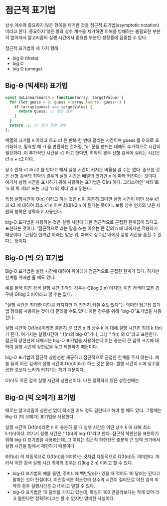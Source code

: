 # 점근적 표기법

상수 계수와 중요하지 않은 항목을 제거한 것을 점근적 표기법(asymptotic notation)이라고 한다. 중요하지 않은 항과 상수 계수를 제거하면 이해를 방해하는 불필요한 부분이 없어져서 알고리즘의 실행 시간에서 중요한 부분인 성장률에 집중할 수 있다.

점근적 표기법의 세 가지 형태

- big Ө (theta)
- big O
- big Ω (omega)

## Big-Ө (빅세타) 표기법

```js
const doLinearSearch = function(array, targetValue) {
  for (let guess = 0; guess < array.length; guess++) {
    if (array[guess] === targetValue) {
      return guess; // 찾은 경우
    }
  }
  return -1; // 찾지 못한 경우
};
```

배열의 크기를 n 이라고 하고 c1 은 반복 한 번에 걸리는 시간이며 guess 를 0 으로 초기화하고, 필요할 때 -1 을 반환하는 것처럼, for 문을 만드는 데에도 추가적으로 시간이 필요하다. 이 추가적인 시간을 c2 라고 한다면, 최악의 경우 선형 검색에 걸리는 시간은 c1·n + c2 이다.

상수 인자 c1 과 c2 를 안다고 해서 실행 시간이 커지는 비율을 알 수는 없다. 중요한 것은 선형 검색의 최악의 경우의 실행 시간은 배열의 크기인 n 에 따라 커진다는 것이다. 여기서 실행 시간을 표시하기 위해 사용하는 표기법은 Θ(n) 이다. 그리스어인 '세타'로 'n 의 빅 세타' 또는 그냥 'n 의 세타'라고 읽는다.

특정 실행시간이 Θ(n) 이라고 하는 것은 n 이 충분히 크다면 실행 시간이 어떤 상수 k1 과 k2 에 대하여 최소 k1·n 이며 최대 k2·n 이 된다는 뜻이다.
보통 상수 인자와 낮은 차원의 항목은 생략하고 사용한다.

big-Θ 표기법을 사용하는 것은 실행 시간에 대한 점근적으로 근접한 한계값이 있다고 표현하는 것이다. '점근적으로'라는 말을 쓰는 이유는 큰 값의 n 에 대해서만 적용하기 때문이다. '근접한 한계값'이라는 말은 위, 아래로 상수값 내에서 실행 시간을 좁힐 수 있다는 뜻이다.

## Big-O (빅 오) 표기법

Big-Θ 표기법은 실행 시간에 대하여 위아래에 점근적으로 근접한 한계가 있다. 하지만 한계를 위에만 둘 때도 있다.

예를 들어 이진 검색 실행 시간 최악의 경우는 Θ(log 2 n) 이지만, 이진 검색이 모든 경우에 Θ(log 2 n)이라고 할 수는 없다.

"실행 시간은 최대한 이만큼 커지지만 더 천천히 커질 수도 있다"는 의미인 점근접 표기법 형태를 사용하는 것이 더 편리할 수도 있다. 이런 경우를 위해 "big-O"표기법을 사용한다.

실행 시간이 O(f(n))이라면 충분히 큰 값인 n 와 상수 k 에 대해 실행 시간은 최대 k⋅f(n)가 된다. 여기서는 실행시간이 " f(n)의 big-O"거나, 그냥 " f(n) 의 O"라고 표현한다. 점근적 상한선에 대해서는 big-O 표기법을 사용하는데 이는 충분히 큰 입력 크기에 대하여 실행 시간에 상한값을 두고 제한하기 때문이다.

big-O 표기법이 점근적 상한선만 제공하고 점근적으로 근접한 한계를 주지 않는다. 예를 들어 이진 검색의 실행 시간이 O(n)이라고 하는 것은 옮다. 샐행 시간이 n 에 상수를 곱한 것보다 느리게 커지기는 하기 때문이다.

O(n)도 이진 검색 실행 시간의 상한선이다. 다른 정확하지 않은 상한선에는

## Big-Ω (빅 오메가) 표기법

때로는 알고리즘이 상한선 없이 최소한 어느 정도 걸린다고 해야 할 때도 있다. 그럴때는 Big-Ω (빅 오메가) 표기법을 사용한다.

실행 시간이 Ω(f(n))라면 n 이 충분히 클 때 실행 시간은 어떤 상수 k 에 대해 최소 k⋅f(n)이다. 여기서 실행 시간은 " f(n)의 big-Ω"라고 한다. 점근적 하한선을 표현하기 위해 big-Ω 표기법을 사용하는데, 그 이유는 점근적 하한선은 충분히 큰 입력 크기에서 실행 시간을 밑에서 제한하기 때문이다.

Θ(f(n)) 이 자동적으로 O(f(n))을 의미하는 것처럼 자동적으로 Ω(f(n))도 의미한다. 따라서 이진 검색 실행 시간 최악의 경우는 Ω(log 2 n) 이라고 할 수 있다.

- big-Ω 표기법의 예를 들면, 주머니에 백만달러가 있을 때 적어도 10 달러는 된다고 말하는 것이 진실이다. 이진검색은 최소한의 상수의 시간이 걸리므로 이진 검색 최악의 경우 실행시간은 Ω (1)라고 말할 수 있다.
- big-O 표기법은 10 달러를 가지고 있는데, 확실히 100 만달라보다는 적게 있어 라고 말한다면 정확하다고는 할 수 없지만 명백한 사실이다.
